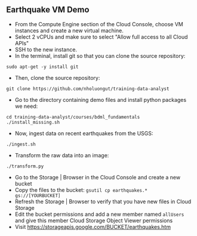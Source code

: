 ## Earthquake VM Demo

* From the Compute Engine section of the Cloud Console, 
choose VM instances and create a new virtual machine.
* Select 2 vCPUs and make sure to select "Allow full access to all Cloud APIs"
* SSH to the new instance.
* In the terminal, install git so that you can clone the source repository:
```
sudo apt-get -y install git
```
* Then, clone the source repository:
```
git clone https://github.com/nholuongut/training-data-analyst
```
* Go to the directory containing demo files and install python packages we need:
```
cd training-data-analyst/courses/bdml_fundamentals
./install_missing.sh
```
* Now, ingest data on recent earthquakes from the USGS:
```
./ingest.sh
```
* Transform the raw data into an image:
```
./transform.py
```
* Go to the Storage | Browser in the Cloud Console and create a new bucket
* Copy the files to the bucket:
```gsutil cp earthquakes.* gs://[YOURBUCKET]```
* Refresh the Storage | Browser to verify that you have new files in Cloud Storage
* Edit the bucket permissions and add a new member named ```allUsers``` 
and give this member Cloud Storage Object Viewer permissions
* Visit https://storageapis.google.com/BUCKET/earthquakes.htm
